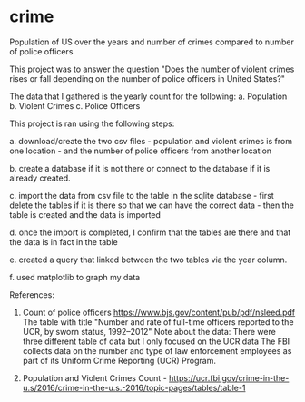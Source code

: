 # crime

Population of US over the years and number of crimes compared to number of police officers

This project was to answer the question 
  "Does the number of violent crimes rises or fall depending on the number of police officers in United States?"

The data that I gathered is the yearly count for the following:
  a. Population
  b. Violent Crimes
  c. Police Officers
    
This project is ran using the following steps:

  a.  download/create the two csv files
    - population and violent crimes is from one location
    - and the number of police officers from another location
    
  b.  create a database if it is not there or connect to the database if it is already created.
  
  c.  import the data from csv file to the table in the sqlite database
      - first delete the tables if it is there so that we can have the correct data
      - then the table is created and the data is imported
  
  d. once the import is completed, I confirm that the tables are there and that the data is in fact in the table
  
  e.  created a query that linked between the two tables via the year column.   
  
  f.  used matplotlib to graph my data
  
  
References:

1. Count of police officers
  https://www.bjs.gov/content/pub/pdf/nsleed.pdf
  The table with title "Number and rate of full-time officers reported to the UCR, by sworn status, 1992–2012"
  Note about the data: There were three different table of data but I only focused on the UCR data
    The FBI collects data on the number and type of law enforcement employees as part of its Uniform Crime Reporting (UCR) Program.

2. Population and Violent Crimes Count - 
  https://ucr.fbi.gov/crime-in-the-u.s/2016/crime-in-the-u.s.-2016/topic-pages/tables/table-1

